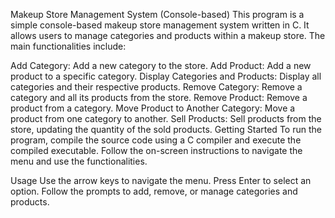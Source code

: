 Makeup Store Management System (Console-based)
This program is a simple console-based makeup store management system written in C.
It allows users to manage categories and products within a makeup store. The main functionalities include:

Add Category: Add a new category to the store.
Add Product: Add a new product to a specific category.
Display Categories and Products: Display all categories and their respective products.
Remove Category: Remove a category and all its products from the store.
Remove Product: Remove a product from a category.
Move Product to Another Category: Move a product from one category to another.
Sell Products: Sell products from the store, updating the quantity of the sold products.
Getting Started
To run the program, compile the source code using a C compiler and execute the compiled executable. Follow the on-screen instructions to navigate the menu and use the functionalities.

Usage
Use the arrow keys to navigate the menu.
Press Enter to select an option.
Follow the prompts to add, remove, or manage categories and products.
